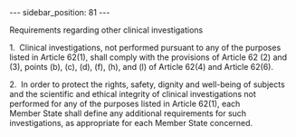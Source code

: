 
<meta data-rh="true" name="docsearch:language" content="en">
<meta data-rh="true" name="docsearch:version" content="current">
<meta data-rh="true" name="docsearch:docusaurus_tag" content="docs-default-current">
        ---
sidebar_position: 81
---
           <p class="stitle-article-norm">Requirements regarding other clinical investigations</p>
   <p class="norm">1.&nbsp;&nbsp;Clinical investigations, not performed 
pursuant to any of the purposes listed in Article&nbsp;62(1), shall 
comply with the provisions of Article&nbsp;62 (2) and (3), points (b), 
(c), (d), (f), (h), and (l) of Article&nbsp;62(4) and 
Article&nbsp;62(6).</p>
   <p class="norm">2.&nbsp;&nbsp;In order to protect the rights, safety,
 dignity and well-being of subjects and the scientific and ethical 
integrity of clinical investigations not performed for any of the 
purposes listed in Article&nbsp;62(1), each Member&nbsp;State shall 
define any additional requirements for such investigations, as 
appropriate for each Member&nbsp;State concerned.</p>
   <p>
      
      
   </p>
   